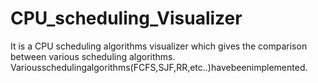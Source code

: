 # CPU_scheduling_Visualizer
It is a CPU scheduling algorithms visualizer which gives the comparison between various scheduling algorithms.
Variousschedulingalgorithms(FCFS,SJF,RR,etc..)havebeenimplemented.
